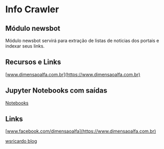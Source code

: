 # Info Crawler

## Módulo newsbot


Módulo newsbot servirá para extração de listas de noticias dos portais e indexar seus links.

## Recursos e Links

[www.dimensaoalfa.com.br](https://www.dimensaoalfa.com.br)

## Jupyter Notebooks com saídas

[Notebooks](https://github.com/dimensaoalfa/info-crawler/blob/main/CrawlerDeNoticias-completo.md)

## Links

[www.facebook.com/dimensaoalfa](https://www.dimensaoalfa.com.br)

[wsricardo blog](https://wsricardo.blogspot.com)
